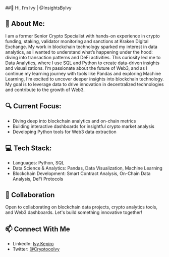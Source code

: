 ##👋 Hi, I’m Ivy | @InsightsByIvy

## 💼 About Me:
I am a former Senior Crypto Specialist with hands-on experience in crypto funding, staking, validator monitoring and sanctions at Kraken Digital Exchange. 
My work in blockchain technology sparked my interest in data analytics, as I wanted to understand what’s happening under the hood: diving into transaction patterns and DeFi activities. 
This curiosity led me to Data Analytics, where I use SQL and Python to create data-driven insights and visualizations.
I’m passionate about the future of Web3, and as I continue my learning journey with tools like Pandas and exploring Machine Learning, I’m excited to uncover deeper insights into blockchain technology. 
My goal is to leverage data to drive innovation in decentralized technologies and contribute to the growth of Web3.

## 🔍 Current Focus:
- Diving deep into blockchain analytics and on-chain metrics
- Building interactive dashboards for insightful crypto market analysis
- Developing Python tools for Web3 data extraction

## 💻 Tech Stack:
 - Languages: Python, SQL
 - Data Science & Analytics: Pandas, Data Visualization, Machine Learning
 - Blockchain Development: Smart Contract Analysis, On-Chain Data Analysis, DeFi Protocols
 
## 🤝 Collaboration
Open to collaborating on blockchain data projects, crypto analytics tools, and Web3 dashboards. Let's build something innovative together!

## 📫 Connect With Me
- LinkedIn: [Ivy Kepiro](https://www.linkedin.com/in/ivy-kepiro-4a1598137/)
- Twitter: [@CryptoooIvy](https://x.com/CryptoooIvy)

<!---
InsightsByIvy/InsightsByIvy is a ✨ special ✨ repository because its `README.md` (this file) appears on your GitHub profile.
You can click the Preview link to take a look at your changes.
--->
